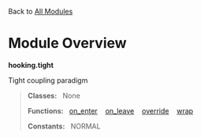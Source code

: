 Back to [All Modules](https://github.com/pyrustic/hooking/blob/master/docs/modules/README.md#readme)

# Module Overview

**hooking.tight**
 
Tight coupling paradigm

> **Classes:** &nbsp; None
>
> **Functions:** &nbsp; [on\_enter](https://github.com/pyrustic/hooking/blob/master/docs/modules/content/hooking.tight/content/functions.md#on_enter) &nbsp;&nbsp; [on\_leave](https://github.com/pyrustic/hooking/blob/master/docs/modules/content/hooking.tight/content/functions.md#on_leave) &nbsp;&nbsp; [override](https://github.com/pyrustic/hooking/blob/master/docs/modules/content/hooking.tight/content/functions.md#override) &nbsp;&nbsp; [wrap](https://github.com/pyrustic/hooking/blob/master/docs/modules/content/hooking.tight/content/functions.md#wrap)
>
> **Constants:** &nbsp; NORMAL
